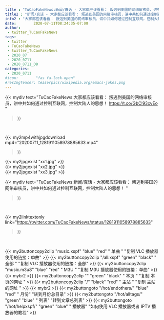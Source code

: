 ```yaml
---
title : "TuCaoFakeNews:新闻/真话 - 大家都应该看看： 叛逃到美国的网络审核员，讲中共如何通过控制互联网，控制大陆人的思想！ "
title2 : "新闻/真话 - 大家都应该看看： 叛逃到美国的网络审核员，讲中共如何通过控制互联网，控制大陆人的思想！ "
info2 : "大家都应该看看： 叛逃到美国的网络审核员，讲中共如何通过控制互联网，控制大陆人的思想！ https://t.co/GbCl93cvEo "
date:        2020-07-11T08:24:35-07:00
author:
 - twitter_TuCaoFakeNews
tags:
 - twitter
 - TuCaoFakeNews
 - twitter_TuCaoFakeNews
 - 2020_07
 - 2020_0711
 - 2020_0711_08
categories:
 - 2020_0711
#icon:        "fas fa-lock-open"
#resImgTeaser: teaserpics/wikipedia.org/emacs-jokes.png
---
```


{{< mydiv text="TuCaoFakeNews:大家都应该看看： 叛逃到美国的网络审核员，讲中共如何通过控制互联网，控制大陆人的思想！ https://t.co/GbCl93cvEo "
>}}
<br>


{{< my2mp4withjpgdownload mp4="20200711_1281911058978885633.mp4"
>}}

{{< my2jpgexist "xx1.jpg" >}}<br>
{{< my2jpgexist "xx2.jpg" >}}<br>
{{< my2jpgexist "xx3.jpg" >}}<br>



{{< mydiv text="TuCaoFakeNews:新闻/真话 - 大家都应该看看： 叛逃到美国的网络审核员，讲中共如何通过控制互联网，控制大陆人的思想！ "
>}}
<br>

{{< my2linktextonly link="https://twitter.com/TuCaoFakeNews/status/1281911058978885633"
>}}


<br>

{{< my2buttoncopy2clip "music.xspf"        "blue"   "red"    " 单曲 "  "复制 VLC 播放器使用的链接：单曲" >}} {{< my2buttoncopy2clip "/all.xspf"         "green"  "black"  " 全部 "  "复制 VLC 播放器使用的链接：全部" >}} {{< my2buttoncopy2clip "music.m3u8"        "blue"   "red"    " M3U  "    "复制 M3U 播放器使用的链接：单曲" >}} {{< mybr2 >}} {{< my2buttoncopy2clip ""                  "green"  "black"  " 本页 "    "复制 本页的网址 " >}} {{< my2buttoncopy2clip "/"                 "black"  "red"    " 主站 "    "复制 主站的网址 " >}} {{< mybr2 >}} {{< my2buttongoto      "/hot/endothers/"   "blue"   "red"    " 月份"   "转到月份总目录" >}} {{< my2buttongoto      "/hot/alltags/"     "green"  "blue"   " 列表"   "转到文章总列表" >}} {{< my2buttongoto      "/hot/helpxspf/"    "green"  "blue"   " 播放器" "如何使用 VLC 播放器或者 IPTV 播放器的教程" >}} 
